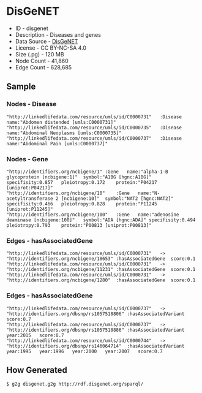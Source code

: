 # DisGeNET

* ID - disgenet
* Description - Diseases and genes
* Data Source - [DisGeNET](http://www.disgenet.org/)
* License - CC BY-NC-SA 4.0
* Size (.pg) - 120 MB
* Node Count - 41,860
* Edge Count - 628,685

## Sample

### Nodes - Disease

```
"http://linkedlifedata.com/resource/umls/id/C0000731"	:Disease	name:"Abdomen distended [umls:C0000731]"
"http://linkedlifedata.com/resource/umls/id/C0000735"	:Disease	name:"Abdominal Neoplasms [umls:C0000735]"
"http://linkedlifedata.com/resource/umls/id/C0000737"	:Disease	name:"Abdominal Pain [umls:C0000737]"
```

### Nodes - Gene

```
"http://identifiers.org/ncbigene/1"	:Gene	name:"alpha-1-B glycoprotein [ncbigene:1]"	symbol:"A1BG [hgnc:A1BG]"	specifisity:0.857	pleiotropy:0.172	protein:"P04217 [uniprot:P04217]"
"http://identifiers.org/ncbigene/10"	:Gene	name:"N-acetyltransferase 2 [ncbigene:10]"	symbol:"NAT2 [hgnc:NAT2]"	specifisity:0.466	pleiotropy:0.828	protein:"P11245 [uniprot:P11245]"
"http://identifiers.org/ncbigene/100"	:Gene	name:"adenosine deaminase [ncbigene:100]"	symbol:"ADA [hgnc:ADA]"	specifisity:0.494	pleiotropy:0.793	protein:"P00813 [uniprot:P00813]"
```

### Edges - hasAssociatedGene

```
"http://linkedlifedata.com/resource/umls/id/C0000731"	->	"http://identifiers.org/ncbigene/10653"	:hasAssociatedGene	score:0.1
"http://linkedlifedata.com/resource/umls/id/C0000731"	->	"http://identifiers.org/ncbigene/11231"	:hasAssociatedGene	score:0.1
"http://linkedlifedata.com/resource/umls/id/C0000731"	->	"http://identifiers.org/ncbigene/1280"	:hasAssociatedGene	score:0.1
```

### Edges - hasAssociatedGene

```
"http://linkedlifedata.com/resource/umls/id/C0000737"	->	"http://identifiers.org/dbsnp/rs1057518806"	:hasAssociatedVariant	score:0.7
"http://linkedlifedata.com/resource/umls/id/C0000737"	->	"http://identifiers.org/dbsnp/rs1057518886"	:hasAssociatedVariant	year:2015	score:0.7
"http://linkedlifedata.com/resource/umls/id/C0000744"	->	"http://identifiers.org/dbsnp/rs146064714"	:hasAssociatedVariant	year:1995	year:1996	year:2000	year:2007	score:0.7
```

## How Generated

    $ g2g disgenet.g2g http://rdf.disgenet.org/sparql/
